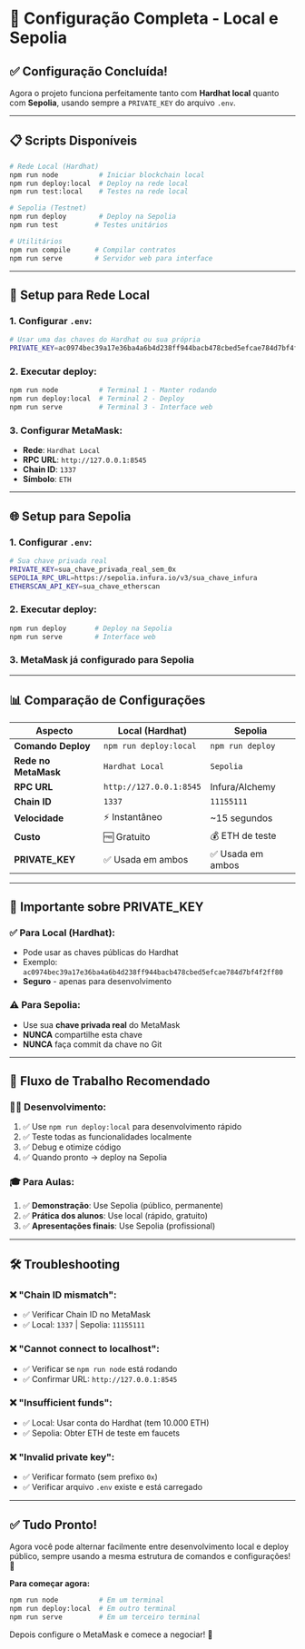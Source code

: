 # 🔧 Configuração Completa - Local e Sepolia

## ✅ **Configuração Concluída!**

Agora o projeto funciona perfeitamente tanto com **Hardhat local** quanto com **Sepolia**, usando sempre a `PRIVATE_KEY` do arquivo `.env`.

---

## 📋 **Scripts Disponíveis**

```bash
# Rede Local (Hardhat)
npm run node          # Iniciar blockchain local
npm run deploy:local  # Deploy na rede local
npm run test:local    # Testes na rede local

# Sepolia (Testnet)
npm run deploy        # Deploy na Sepolia
npm run test         # Testes unitários

# Utilitários
npm run compile      # Compilar contratos
npm run serve        # Servidor web para interface
```

---

## 🚀 **Setup para Rede Local**

### 1. Configurar `.env`:
```bash
# Usar uma das chaves do Hardhat ou sua própria
PRIVATE_KEY=ac0974bec39a17e36ba4a6b4d238ff944bacb478cbed5efcae784d7bf4f2ff80
```

### 2. Executar deploy:
```bash
npm run node          # Terminal 1 - Manter rodando
npm run deploy:local  # Terminal 2 - Deploy
npm run serve         # Terminal 3 - Interface web
```

### 3. Configurar MetaMask:
- **Rede**: `Hardhat Local`
- **RPC URL**: `http://127.0.0.1:8545`  
- **Chain ID**: `1337`
- **Símbolo**: `ETH`

---

## 🌐 **Setup para Sepolia**

### 1. Configurar `.env`:
```bash
# Sua chave privada real
PRIVATE_KEY=sua_chave_privada_real_sem_0x
SEPOLIA_RPC_URL=https://sepolia.infura.io/v3/sua_chave_infura
ETHERSCAN_API_KEY=sua_chave_etherscan
```

### 2. Executar deploy:
```bash
npm run deploy       # Deploy na Sepolia
npm run serve        # Interface web
```

### 3. MetaMask já configurado para Sepolia

---

## 📊 **Comparação de Configurações**

| Aspecto | **Local (Hardhat)** | **Sepolia** |
|---------|---------------------|-------------|
| **Comando Deploy** | `npm run deploy:local` | `npm run deploy` |
| **Rede no MetaMask** | `Hardhat Local` | `Sepolia` |
| **RPC URL** | `http://127.0.0.1:8545` | Infura/Alchemy |
| **Chain ID** | `1337` | `11155111` |
| **Velocidade** | ⚡ Instantâneo | ~15 segundos |
| **Custo** | 🆓 Gratuito | 💰 ETH de teste |
| **PRIVATE_KEY** | ✅ Usada em ambos | ✅ Usada em ambos |

---

## 🔑 **Importante sobre PRIVATE_KEY**

### ✅ **Para Local (Hardhat)**:
- Pode usar as chaves públicas do Hardhat
- Exemplo: `ac0974bec39a17e36ba4a6b4d238ff944bacb478cbed5efcae784d7bf4f2ff80`
- **Seguro** - apenas para desenvolvimento

### ⚠️ **Para Sepolia**:
- Use sua **chave privada real** do MetaMask
- **NUNCA** compartilhe esta chave
- **NUNCA** faça commit da chave no Git

---

## 🎯 **Fluxo de Trabalho Recomendado**

### 👨‍💻 **Desenvolvimento:**
1. ✅ Use `npm run deploy:local` para desenvolvimento rápido
2. ✅ Teste todas as funcionalidades localmente  
3. ✅ Debug e otimize código
4. ✅ Quando pronto → deploy na Sepolia

### 🎓 **Para Aulas:**
1. ✅ **Demonstração**: Use Sepolia (público, permanente)
2. ✅ **Prática dos alunos**: Use local (rápido, gratuito)
3. ✅ **Apresentações finais**: Use Sepolia (profissional)

---

## 🛠️ **Troubleshooting**

### ❌ **"Chain ID mismatch"**:
- ✅ Verificar Chain ID no MetaMask
- ✅ Local: `1337` | Sepolia: `11155111`

### ❌ **"Cannot connect to localhost"**:
- ✅ Verificar se `npm run node` está rodando
- ✅ Confirmar URL: `http://127.0.0.1:8545`

### ❌ **"Insufficient funds"**:
- ✅ Local: Usar conta do Hardhat (tem 10.000 ETH)
- ✅ Sepolia: Obter ETH de teste em faucets

### ❌ **"Invalid private key"**:
- ✅ Verificar formato (sem prefixo `0x`)
- ✅ Verificar arquivo `.env` existe e está carregado

---

## ✅ **Tudo Pronto!**

Agora você pode alternar facilmente entre desenvolvimento local e deploy público, sempre usando a mesma estrutura de comandos e configurações! 🎉

**Para começar agora:**
```bash
npm run node          # Em um terminal
npm run deploy:local  # Em outro terminal  
npm run serve         # Em um terceiro terminal
```

Depois configure o MetaMask e comece a negociar! 🚀